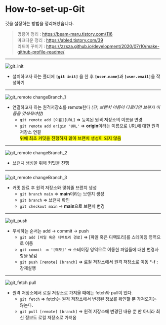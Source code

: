 # How-to-set-up-Git
깃을 설정하는 방법을 정리해놨습니다.

> 명령어 정리 : https://beam-maru.tistory.com/116<br>
> 마크다운 정리 : https://abled.tistory.com/39<br>
> 리드미 꾸미기 : https://zzsza.github.io/development/2020/07/10/make-github-profile-readme/
---
![git_init](https://github.com/user-attachments/assets/b23c18f0-2db8-4467-84d2-610e995babe5)<br>
* 설치하고자 하는 폴더에 <strong>`[git init]`</strong> 을 한 후 <strong>`[user.name]`</strong>과 <strong>`[user.email]`</strong>을 작성하기<br>
---
![git_remote changeBranch_1](https://github.com/user-attachments/assets/3997918e-b358-44d1-9356-9c1b3ead03a9)<br>
* 연결하고자 하는 원격저장소를 remote한다 <em>(단, 브랜치 이름이 다르다면 브랜치 이름을 맞춰줘야함)</em><br>
  - `git remote add [이름][URL]` => 등록된 원격 저장소의 이름을 변경<br>
  - `git remote add origin 'URL'` => <strong>origin</strong>이라는 이름으로 URL에 대한 원격 저장소 연결<br>
<mark>위에 최초 커밋을 진행하지 않아 브랜치 생성이 되지 않음</mark><br>
---
![git_remote changeBranch_2](https://github.com/user-attachments/assets/60b1ff60-10fd-4a13-b2bf-e3b80de0677a)<br>
* 브랜치 생성을 위해 커밋을 진행<br>
---
![git_remote changeBranch_3](https://github.com/user-attachments/assets/2f0b9ba6-660d-4d92-b2b5-fb3c687158b1)<br>
* 커밋 완료 후 원격 저장소와 맞춰줄 브랜치 생성<br>
  - `git branch main` => <strong>main</strong>이라는 브랜치 생성<br>
  - `git branch` => 브랜치 확인<br>
  - `git checkout main` => <strong>main</strong>으로 브랜치 변경<br>
---
![git_push](https://github.com/user-attachments/assets/9c353a0a-1bae-4ed8-a7ba-0edaadc400e4)<br>
* 푸쉬하는 순서는 add -> commit -> push <br>
  - `git add [파일 혹은 디렉토리 경로]` => [파일 혹은 디렉토리]를 스테이징 영역으로 이동<br>
  - `git commit -m '[메모]'` => 스테이징 영역으로 이동한 파일들에 대한 변경사항을 남김<br>
  - `git push [remote] [branch]` => 로컬 저장소에서 원격 저장소로 이동  *-f : 강제실행<br>
---
![git_fetch pull](https://github.com/user-attachments/assets/7960f404-364a-4465-b493-60a5bb98fa86)<br>
* 원격 저장소에서 로컬 저장소로 가져올 때에는 fetch와 pull이 있다.<br>
  - `git fetch` => fetch는 원격 저장소에서 변경된 정보를 확인할 뿐 가져오지는 않는다.<br>
  - `git pull [remote] [branch]` => 원격 저장소에 변경된 내용 뿐 만 아니라 최신 정보도 로컬 저장소로 가져옴<br>
